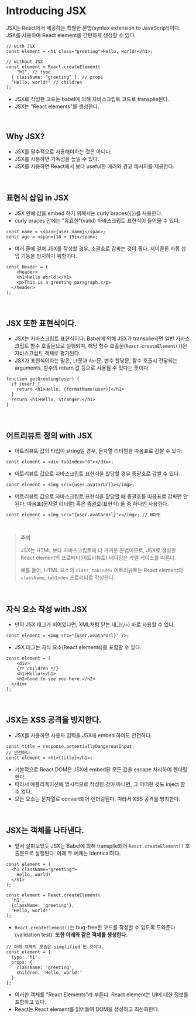 # Introducing JSX

JSX는 React에서 제공하는 특별한 문법(syntax extension to JavaScript)이다. JSX를 사용하여 React element를 간편하게 생성할 수 있다.

```react
// with JSX
const element = <h1 class="greeting">Hello, world!</h1>;

// without JSX
const element = React.createElement(
	"h1", // type
  { className: "greeting" }, // props
  "Hello, world!" // children
);
```

* JSX로 작성한 코드는 babel에 의해 자바스크립트 코드로 transplie된다.
* JSX는 "React elements"를 생성한다.

&nbsp;  

## Why JSX?

* JSX를 필수적으로 사용해야하는 것은 아니다.
* JSX를 사용하면 가독성을 높일 수 있다.
* JSX를 사용하면 React에서 보다 useful한 에러와 경고 메시지를 제공한다.

&nbsp;  

## 표현식 삽입 in JSX

* JSX 안에 값을 embed 하기 위해서는 curly braces(`{}`)를 사용한다.
* curly braces 안에는 "유효한"(valid) 자바스크립트 표현식이 들어올 수 있다.

```react
const name = <span>{user.name}</span>;
const age = <span>{10 + 19}</span>;
```

* 여러 줄에 걸쳐 JSX를 작성할 경우, 소괄호로 감싸는 것이 좋다. 세미콜론 자동 삽입 기능을 방지하기 위함이다.

```react
const Header = (
	<header>
  	<h1>Hello World!</h1>
    <p>This is a greeting paragraph.</p>
  </header>
);
```

&nbsp;  

## JSX 또한 표현식이다.

* JSX는 자바스크립트 표현식이다. Babel에 의해 JSX가 transplie되면 일반 자바스크립트 함수 호출문으로 실행되며, 해당 함수 호출문(`React.createElement()`)은 자바스크립트 객체로 평가된다.
* JSX가 표현식이라는 말은, `if`문과 `for`문, 변수 할당문, 함수 호출시 전달되는 arguments, 함수의 return 값 등으로 사용될 수 있다는 뜻이다.

```react
function getGreeting(user) {
  if (user) {
    return <h1>Hello, {formatName(user)}</h1>
  }
  return <h1>Hello, Stranger.</h1>
}
```

&nbsp;  

## 어트리뷰트 정의 with JSX

* 어트리뷰트 값의 타입이 string일 경우, 문자열 리터럴을 따옴표로 감쌀 수 있다.

```react
const element = <div tabIndex="0"></div>;
```

* 어트리뷰트 값으로 자바스크립트 표현식을 할당할 경우 중괄호로 감쌀 수 있다.

```react
const element = <img src={user.avatarUrl}></img>;
```

* 어트리뷰트 값으로 자바스크립트 표현식을 할당할 때 중괄호를 따옴표로 감싸면 안된다. 따옴표(문자열 리터럴) 혹은 중괄호(표현식) 둘 중 하나만 사용한다.

```react
const element = <img src="{user.avatarUrl}"></img>; // NOPE
```

&nbsp;  

> **주의**
>
> JSX는 HTML 보다 자바스크립트에 더 가까운 문법이므로, JSX로 생성한 React element의 프로퍼티(어트리뷰트) 네이밍은 카멜 케이스를 따른다.
>
> 예를 들어, HTML 요소의 `class`, `tabindex` 어트리뷰트는 React element의 `className`, `tabIndex` 프로퍼티로 작성한다.

&nbsp;  

## 자식 요소 작성 with JSX

* 만약 JSX 태그가 비어있다면, XML처럼 닫는 태그(`/>`) 바로 사용할 수 있다.

```react
const element = <img src="{user.avatarUrl}" />;
```

* JSX 태그는 자식 요소(React elements)를 포함할 수 있다.

```react
const element = (
	<div>
    {/* children */}
  	<h1>Hello!</h1>
    <h2>Good to see you here.</h2>
  </div>
);
```

&nbsp;  

## JSX는 XSS 공격을 방지한다.

* JSX를 사용하면 사용자 입력을 JSX에 embed 하여도 안전하다.

```react
const title = response.petentiallyDangerousInput;
// 안전하다.
const element = <h1>{title}</h1>;
```

* 기본적으로 React DOM은 JSX에 embed된 모든 값을 escape 처리하여 렌더링한다.
* 따라서 애플리케이션에 명시적으로 작성된 것이 아니면, 그 어떠한 것도 inject 할 수 없다.
* 모든 요소는 문자열로 convert되어 렌더링된다. 따라서 XSS 공격을 방지한다.

&nbsp;  

## JSX는 객체를 나타낸다.

* 앞서 살펴보았듯 JSX는 Babel에 의해 transplie되어 `React.createElement()` 호출문으로 실행된다. 아래 두 예제는 identical하다.

```react
const element = (
  <h1 className="greeting">
    Hello, world!
  </h1>
);
```

```react
const element = React.createElement(
  'h1',
  {className: 'greeting'},
  'Hello, world!'
);
```

* `React.createElement()`는 bug-free한 코드를 작성할 수 있도록 도와준다(validation test). **또한 아래와 같은 객체를 생성한다.**

```react
// 아래 객체의 모습은 simplified 된 것이다.
const element = {
  type: 'h1',
  props: {
    className: 'greeting',
    children: 'Hello, world!'
  }
};
```

* 이러한 객체를 "React Elements"라 부른다. React element는 UI에 대한 정보를 포함하고 있다.
* React는 React element를 읽어들여 DOM을 생성하고 최신화한다.

&nbsp;  

